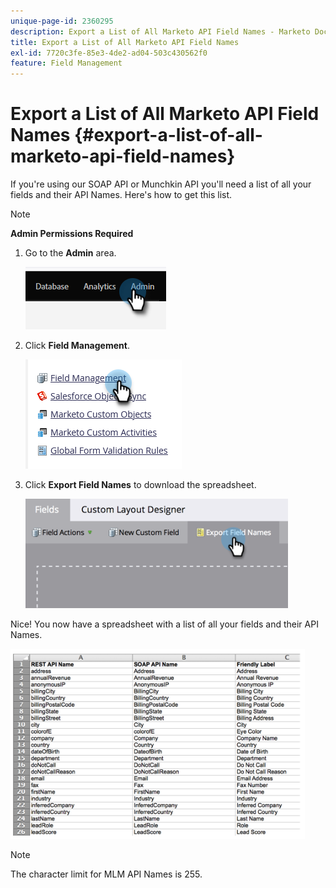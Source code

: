 ```yaml
---
unique-page-id: 2360295
description: Export a List of All Marketo API Field Names - Marketo Docs - Product Documentation
title: Export a List of All Marketo API Field Names
exl-id: 7720c3fe-85e3-4de2-ad04-503c430562f0
feature: Field Management
---
```

# Export a List of All Marketo API Field Names {#export-a-list-of-all-marketo-api-field-names}

If you're using our SOAP API or Munchkin API you'll need a list of all your fields and their API Names. Here's how to get this list.

>[!NOTE]
>
>**Admin Permissions Required**

1. Go to the **Admin** area.

   ![](assets/export-a-list-of-all-marketo-api-field-names-1.png)

1. Click **Field Management**.

   ![](assets/export-a-list-of-all-marketo-api-field-names-2.png)

1. Click **Export Field Names** to download the spreadsheet.

   ![](assets/export-a-list-of-all-marketo-api-field-names-3.png)

Nice! You now have a spreadsheet with a list of all your fields and their API Names.

![](assets/export-a-list-of-all-marketo-api-field-names-4.png)

>[!NOTE]
>
>The character limit for MLM API Names is 255.
